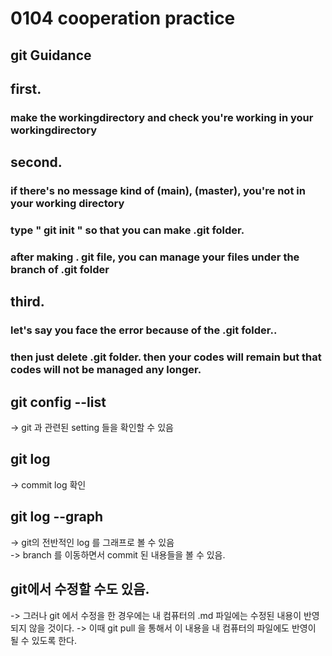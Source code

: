 # 0104 cooperation practice

## git Guidance  
## first.   
### make the workingdirectory and check you're working in your workingdirectory

## second.  
### if there's no message kind of (main), (master), you're not in your working directory  
### type " git init " so that you can make .git folder.   
### after making . git file, you can manage your files under the branch of .git folder  

## third.  
### let's say you face the error because of the .git folder..  
### then just delete .git folder. then your codes will remain but that codes will not be managed any longer.   

## git config --list

-> git 과 관련된 setting 들을 확인할 수 있음  

## git log  

-> commit log 확인  

## git log --graph  

-> git의 전반적인 log 를 그래프로 볼 수 있음  
-> branch 를 이동하면서 commit 된 내용들을 볼 수 있음.  

## git에서 수정할 수도 있음.  

-> 그러나 git 에서 수정을 한 경우에는 내 컴퓨터의 .md 파일에는 수정된 내용이 반영되지 않을 것이다.
-> 이때 git pull 을 통해서 이 내용을 내 컴퓨터의 파일에도 반영이 될 수 있도록 한다.
